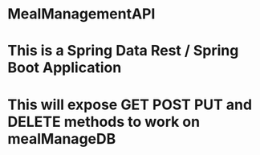 # MealManagementAPI
# This is a Spring Data Rest / Spring Boot Application
# This will expose GET POST PUT and DELETE methods to work on mealManageDB
